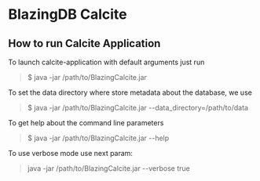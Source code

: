 # BlazingDB Calcite

## How to run Calcite Application

To launch calcite-application with default arguments just run

> $ java -jar /path/to/BlazingCalcite.jar

To set the data directory where store metadata about the database, we use

> $ java -jar /path/to/BlazingCalcite.jar --data_directory=/path/to/data

To get help about the command line parameters

> $ java -jar /path/to/BlazingCalcite.jar --help

To use verbose mode use next param:

> java -jar /path/to/BlazingCalcite.jar --verbose true
